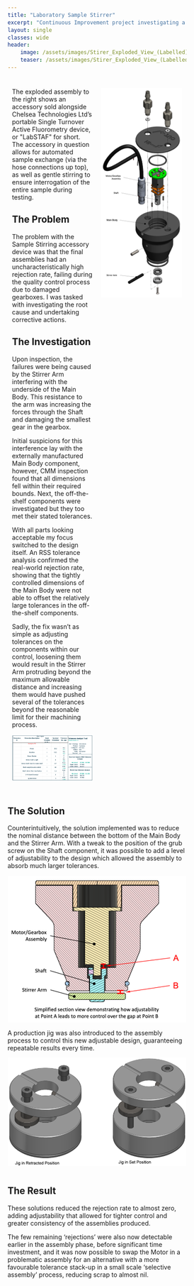 ```yaml
---
title: "Laboratory Sample Stirrer"
excerpt: "Continuous Improvement project investigating a high reject rate on a motorised assembly."
layout: single
classes: wide
header:
    image: /assets/images/Stirer_Exploded_View_(Labelled).png
    teaser: /assets/images/Stirer_Exploded_View_(Labelled).png
---
```


<html>
<head>
    <meta name="viewport" content="width=device-width, initial-scale=1">
    <style>
        * {
        box-sizing: border-box;
        }
        /* Create your layouts. Here, I start by defining an uneven 2column style (-intro)
        /* followed by defining an even 2column style (-dual-even) which is used across multiple secions*/
        /* ....*/
        /* Create two unequal columns that floats next to each other */
    .column-intro {
        float: left;
        padding: 10px;
        height: max-content; /* Should be removed. Only for demonstration */
    }
    .left-intro {
        width: 50%;
    }
    .right-intro {
        width: 50%;
    }
    /* Clear floats after the columns */
    .row:after {
        content: "";
        display: table;
        clear: both;
    }
    /* Responsive layout - makes the three columns stack on top of each other instead of next to each other */
    @media screen and (max-width: 600px) {
        .column-intro {
        width: 100%;
        height: max-content;
        }
    }
    </style>
</head>
<body>
    <div class="row">
        <div class="column-intro left-intro">
            <p>The exploded assembly to the right shows an accessory sold alongside Chelsea Technologies Ltd’s portable Single Turnover Active Fluorometry device, or "LabSTAF" for short. The accessory in question allows for automated sample exchange (via the hose connections up top), as well as gentle stirring to ensure interrogation of the entire sample during testing.</p>
            <h2>The Problem</h2>
            <p>The problem with the Sample Stirring accessory device was that the final assemblies had an uncharacteristically high rejection rate, failing during the quality control process due to damaged gearboxes. I was tasked with investigating the root cause and undertaking corrective actions.</p>
            <h2>The Investigation</h2>
            <p>Upon inspection, the failures were being caused by the Stirrer Arm interfering with the underside of the Main Body. This resistance to the arm was increasing the forces through the Shaft and damaging the smallest gear in the gearbox.</p>
            <p>Initial suspicions for this interference lay with the externally manufactured Main Body component, however, CMM inspection found that all dimensions fell within their required bounds. Next, the off-the-shelf components were investigated but they too met their stated tolerances. </p>
            <p>With all parts looking acceptable my focus switched to the design itself. An RSS tolerance analysis confirmed the real-world rejection rate, showing that the tightly controlled dimensions of the Main Body were not able to offset the relatively large tolerances in the off-the-shelf components. </p>
            <p>Sadly, the fix wasn’t as simple as adjusting tolerances on the components within our control, loosening them would result in the Stirrer Arm protruding beyond the maximum allowable distance and increasing them would have pushed several of the tolerances beyond the reasonable limit for their machining process. </p>   
            <p><img src="/assets/images/Stirrer_Tol_Analysis.png"></p>   
            <p></p>   
            <p></p>   
            <p></p>            
        </div>
        <div class="column-intro right-intro">
            <p><img src="/assets/images/Stirer_Exploded_View_(Labelled).png"></p>
        </div>
    </div>
    <div class="row">
        <h2>The Solution</h2>
        <p>Counterintuitively, the solution implemented was to reduce the nominal distance between the bottom of the Main Body and the Stirrer Arm. With a tweak to the position of the grub screw on the Shaft component, it was possible to add a level of adjustability to the design which allowed the assembly to absorb much larger tolerances.</p>
        <p><img src="/assets/images/Stirrer_Section_View_(Labelled).png"  align="center"></p>
        <p>A production jig was also introduced to the assembly process to control this new adjustable design, guaranteeing repeatable results every time.</p>
        <p><img src="/assets/images/Stirrer_Jig_(both_positions).png" align="center"></p>
    </div>
    <div class="row">
        <h2>The Result</h2>
        <p>These solutions reduced the rejection rate to almost zero, adding adjustability that allowed for tighter control and greater consistency of the assemblies produced.</p>
        <p>The few remaining ‘rejections’ were also now detectable earlier in the assembly phase, before significant time investment, and it was now possible to swap the Motor in a problematic assembly for an alternative with a more favourable tolerance stack-up in a small scale ‘selective assembly’ process, reducing scrap to almost nil.</p>
    </div>
</body>
</html>



